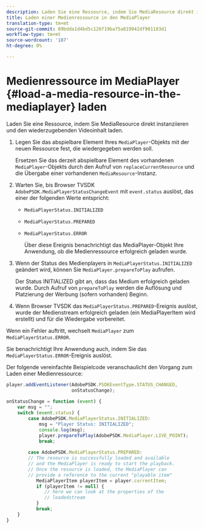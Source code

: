 ```yaml
---
description: Laden Sie eine Ressource, indem Sie MediaResource direkt instanziieren und den wiederzugebenden Videoinhalt laden.
title: Laden einer Medienressource in den MediaPlayer
translation-type: tm+mt
source-git-commit: 89bdda1d4bd5c126f19ba75a819942df901183d1
workflow-type: tm+mt
source-wordcount: '187'
ht-degree: 0%

---
```



# Medienressource im MediaPlayer {#load-a-media-resource-in-the-mediaplayer} laden

Laden Sie eine Ressource, indem Sie MediaResource direkt instanziieren und den wiederzugebenden Videoinhalt laden.

1. Legen Sie das abspielbare Element Ihres `MediaPlayer`-Objekts mit der neuen Ressource fest, die wiedergegeben werden soll.

   Ersetzen Sie das derzeit abspielbare Element des vorhandenen `MediaPlayer`-Objekts durch den Aufruf von `replaceCurrentResource` und die Übergabe einer vorhandenen `MediaResource`-Instanz.

1. Warten Sie, bis Browser TVSDK `AdobePSDK.MediaPlayerStatusChangeEvent` mit `event.status` auslöst, das einer der folgenden Werte entspricht:

   * `MediaPlayerStatus.INITIALIZED`
   * `MediaPlayerStatus.PREPARED`
   * `MediaPlayerStatus.ERROR`

      Über diese Ereignis benachrichtigt das MediaPlayer-Objekt Ihre Anwendung, ob die Medienressource erfolgreich geladen wurde.

1. Wenn der Status des Medienplayers in `MediaPlayerStatus.INITIALIZED` geändert wird, können Sie `MediaPlayer.prepareToPlay` aufrufen.

   Der Status INITIALIZED gibt an, dass das Medium erfolgreich geladen wurde. Durch Aufruf von `prepareToPlay` werden die Auflösung und Platzierung der Werbung (sofern vorhanden) Beginn.
1. Wenn Browser TVSDK das `MediaPlayerStatus.PREPARED`-Ereignis auslöst, wurde der Medienstream erfolgreich geladen (ein MediaPlayerItem wird erstellt) und für die Wiedergabe vorbereitet.

Wenn ein Fehler auftritt, wechselt `MediaPlayer` zum `MediaPlayerStatus.ERROR`.

Sie benachrichtigt Ihre Anwendung auch, indem Sie das `MediaPlayerStatus.ERROR`-Ereignis auslöst.

><!--<a id="example_3774607C6F08473282CF0CB7F3D82373"></a>-->


Der folgende vereinfachte Beispielcode veranschaulicht den Vorgang zum Laden einer Medienressource:

```js
player.addEventListener(AdobePSDK.PSDKEventType.STATUS_CHANGED,  
                        onStatusChange); 
 
onStatusChange = function (event) { 
    var msg = ""; 
    switch (event.status) { 
        case AdobePSDK.MediaPlayerStatus.INITIALIZED: 
            msg = "Player Status: INITIALIZED"; 
            console.log(msg); 
            player.prepareToPlay(AdobePSDK.MediaPlayer.LIVE_POINT); 
            break; 
 
        case AdobePSDK.MediaPlayerStatus.PREPARED: 
        // The resource is successfully loaded and available 
        // and the MediaPlayer is ready to start the playback. 
        // Once the resource is loaded, the MediaPlayer can 
        // provide a reference to the current "playable item" 
           MediaPlayerItem playerItem = player.currentItem; 
           if (playerItem != null) {  
              // here we can look at the properties of the  
              // loadedstream 
           } 
           break; 
    } 
}
```
